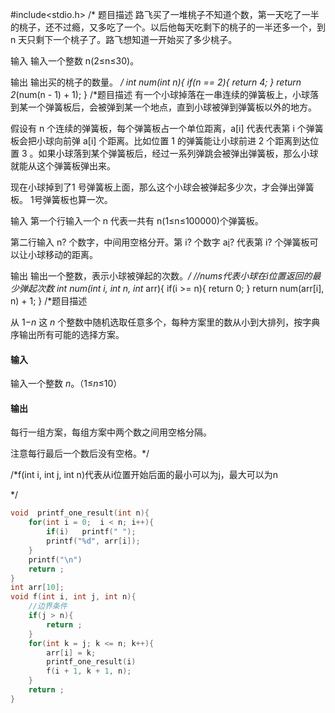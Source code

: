 #include<stdio.h>
/*
题目描述
路飞买了一堆桃子不知道个数，第一天吃了一半的桃子，还不过瘾，又多吃了一个。以后他每天吃剩下的桃子的一半还多一个，到 n 天只剩下一个桃子了。路飞想知道一开始买了多少桃子。

输入
输入一个整数 n(2≤n≤30)。

输出
输出买的桃子的数量。
*/
int num(int n){
	if(n == 2){
		return 4;
	}
	return 2*(num(n - 1) + 1);
}
/*题目描述
有一个小球掉落在一串连续的弹簧板上，小球落到某一个弹簧板后，会被弹到某一个地点，直到小球被弹到弹簧板以外的地方。

假设有 n 个连续的弹簧板，每个弹簧板占一个单位距离，a[i] 代表代表第 i 个弹簧板会把小球向前弹 a[i] 个距离。比如位置 1 的弹簧能让小球前进 2 个距离到达位置 3 。如果小球落到某个弹簧板后，经过一系列弹跳会被弹出弹簧板，那么小球就能从这个弹簧板弹出来。

现在小球掉到了1 号弹簧板上面，那么这个小球会被弹起多少次，才会弹出弹簧板。 1号弹簧板也算一次。

输入
第一个行输入一个 n 代表一共有 n(1≤n≤100000)个弹簧板。

第二行输入 n? 个数字，中间用空格分开。第 i? 个数字 a[i](0<a[i]≤30)? 代表第 i? 个弹簧板可以让小球移动的距离。

输出
输出一个整数，表示小球被弹起的次数。*/
//nums代表小球在i位置返回的最少弹起次数
int num(int i, int n, int* arr){
	if(i >= n){
		return 0;
	}
	return num(arr[i], n) + 1;
}
/*题目描述

 从 1−*n* 这 *n* 个整数中随机选取任意多个，每种方案里的数从小到大排列，按字典序输出所有可能的选择方案。

#### 输入

 输入一个整数 *n*。（1≤*n*≤10）

#### 输出

 每行一组方案，每组方案中两个数之间用空格分隔。

 注意每行最后一个数后没有空格。*/

/*f(int i, int j, int n)代表从i位置开始后面的最小可以为j，最大可以为n

*/

```c
void  printf_one_result(int n){
    for(int i = 0;  i < n; i++){
        if(i)	printf(" ");
        printf("%d", arr[i]);
    }  
    printf("\n")
    return ;
}
int arr[10];
void f(int i, int j, int n){
    //边界条件
    if(j > n){
        return ;
    }
    for(int k = j; k <= n; k++){
        arr[i] = k;
        printf_one_result(i)
        f(i + 1, k + 1, n);
    }
    return ;
}
```

